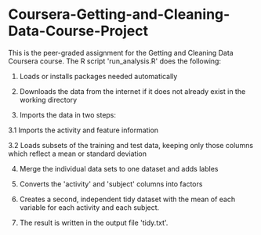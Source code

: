 # Coursera-Getting-and-Cleaning-Data-Course-Project

This is the peer-graded assignment for the Getting and Cleaning Data Coursera course. The R script 'run_analysis.R' does the following:

  1. Loads or installs packages needed automatically
  
  2. Downloads the data from the internet if it does not already exist in the working directory
  
  3. Imports the data in two steps:
  
  3.1 Imports the activity and feature information
  
  3.2 Loads subsets of the training and test data, keeping only those columns which reflect a mean or standard deviation
  
  4. Merge the individual data sets to one dataset and adds lables
  
  5. Converts the 'activity' and 'subject' columns into factors
  
  6. Creates a second, independent tidy dataset with the mean of each variable for each activity and each subject.
  
  7. The result is written in the output file 'tidy.txt'.
